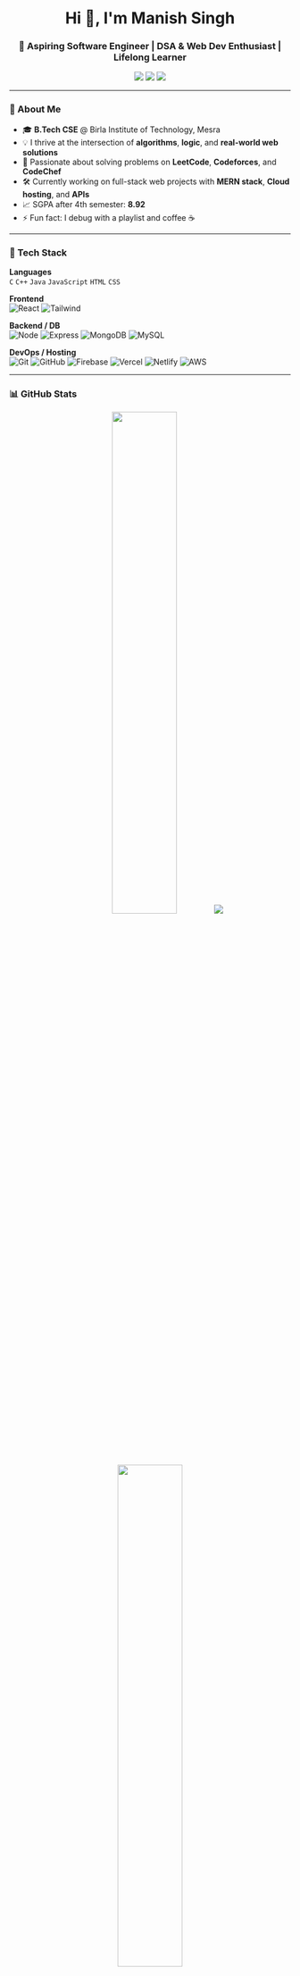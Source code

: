 <!-- HEADER -->
<h1 align="center">Hi 👋, I'm Manish Singh</h1>
<h3 align="center">🚀 Aspiring Software Engineer | DSA & Web Dev Enthusiast | Lifelong Learner</h3>

<p align="center">
  <a href="mailto:singhmanish5616@gmail.com"><img src="https://img.shields.io/badge/Gmail-D14836?style=flat&logo=gmail&logoColor=white"></a>
  <a href="https://www.linkedin.com/in/manishsingh5616/"><img src="https://img.shields.io/badge/LinkedIn-%230077B5.svg?style=flat&logo=linkedin&logoColor=white"></a>
  <a href="https://www.instagram.com/singh.manish._/"><img src="https://img.shields.io/badge/Instagram-%23E4405F.svg?style=flat&logo=instagram&logoColor=white"></a>
</p>

---

### 🧠 About Me

- 🎓 **B.Tech CSE** @ Birla Institute of Technology, Mesra  
- 💡 I thrive at the intersection of **algorithms**, **logic**, and **real-world web solutions**
- 🧩 Passionate about solving problems on **LeetCode**, **Codeforces**, and **CodeChef**
- 🛠️ Currently working on full-stack web projects with **MERN stack**, **Cloud hosting**, and **APIs**
- 📈 SGPA after 4th semester: **8.92**  
- ⚡ Fun fact: I debug with a playlist and coffee ☕

---

### 🚀 Tech Stack

**Languages**  
`C` `C++` `Java` `JavaScript` `HTML` `CSS`

**Frontend**  
![React](https://img.shields.io/badge/React-20232a?style=flat&logo=react&logoColor=61DAFB)
![Tailwind](https://img.shields.io/badge/TailwindCSS-38B2AC?style=flat&logo=tailwind-css&logoColor=white)

**Backend / DB**  
![Node](https://img.shields.io/badge/Node.js-43853D?style=flat&logo=node-dot-js&logoColor=white)
![Express](https://img.shields.io/badge/Express.js-404D59?style=flat)
![MongoDB](https://img.shields.io/badge/MongoDB-4EA94B?style=flat&logo=mongodb&logoColor=white)
![MySQL](https://img.shields.io/badge/MySQL-00758F?style=flat&logo=mysql&logoColor=white)

**DevOps / Hosting**  
![Git](https://img.shields.io/badge/Git-F05032?style=flat&logo=git&logoColor=white)
![GitHub](https://img.shields.io/badge/GitHub-181717?style=flat&logo=github)
![Firebase](https://img.shields.io/badge/Firebase-FFCA28?style=flat&logo=firebase&logoColor=black)
![Vercel](https://img.shields.io/badge/Vercel-000000?style=flat&logo=vercel&logoColor=white)
![Netlify](https://img.shields.io/badge/Netlify-00C7B7?style=flat&logo=netlify&logoColor=white)
![AWS](https://img.shields.io/badge/AWS-232F3E?style=flat&logo=amazon-aws&logoColor=white)

---

### 📊 GitHub Stats

<p align="center">
  <img src="https://github-readme-stats.vercel.app/api?username=ManishSingh5616&show_icons=true&theme=react&hide_border=true" width="48%" />
 <img src="https://streak-stats.demolab.com/?user=ManishSingh5616&theme=react&hide_border=true" />
</p>
<p align="center">
  <img src="https://github-readme-stats.vercel.app/api/top-langs/?username=ManishSingh5616&layout=compact&theme=react&hide_border=true" width="48%" />
</p>

---

### 🛠️ Projects I'm Proud Of

- **Cloud-drive**
- **LinguiX Translator**

---

### 📬 Let's Connect

Got ideas, collaboration, or just want to chat tech?  
**DM me on LinkedIn or drop an email** → I’d love to connect and build cool stuff together!

---

### 🧠 Dev Quote of the Day
![](https://quotes-github-readme.vercel.app/api?type=horizontal&theme=merko)

---

<p align="center">
  <img src="https://komarev.com/ghpvc/?username=ManishSingh5616&label=Profile%20views&color=0e75b6&style=flat" />
</p>
